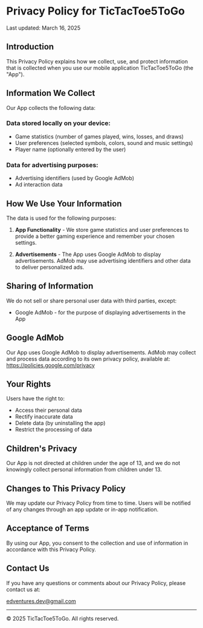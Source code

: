# Privacy Policy for TicTacToe5ToGo

Last updated: March 16, 2025

## Introduction

This Privacy Policy explains how we collect, use, and protect information that is collected when you use our mobile application TicTacToe5ToGo (the "App").

## Information We Collect

Our App collects the following data:

### Data stored locally on your device:
- Game statistics (number of games played, wins, losses, and draws)
- User preferences (selected symbols, colors, sound and music settings)
- Player name (optionally entered by the user)

### Data for advertising purposes:
- Advertising identifiers (used by Google AdMob)
- Ad interaction data

## How We Use Your Information

The data is used for the following purposes:

1. **App Functionality** - We store game statistics and user preferences to provide a better gaming experience and remember your chosen settings.

2. **Advertisements** - The App uses Google AdMob to display advertisements. AdMob may use advertising identifiers and other data to deliver personalized ads.

## Sharing of Information

We do not sell or share personal user data with third parties, except:

- Google AdMob - for the purpose of displaying advertisements in the App

## Google AdMob

Our App uses Google AdMob to display advertisements. AdMob may collect and process data according to its own privacy policy, available at: https://policies.google.com/privacy

## Your Rights

Users have the right to:
- Access their personal data
- Rectify inaccurate data
- Delete data (by uninstalling the app)
- Restrict the processing of data

## Children's Privacy

Our App is not directed at children under the age of 13, and we do not knowingly collect personal information from children under 13.

## Changes to This Privacy Policy

We may update our Privacy Policy from time to time. Users will be notified of any changes through an app update or in-app notification.

## Acceptance of Terms

By using our App, you consent to the collection and use of information in accordance with this Privacy Policy.

## Contact Us

If you have any questions or comments about our Privacy Policy, please contact us at:

edventures.dev@gmail.com

---

© 2025 TicTacToe5ToGo. All rights reserved.
